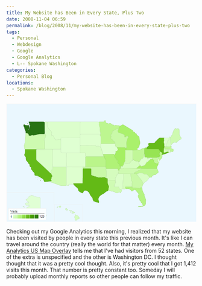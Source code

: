 ```yaml
---
title: My Website has Been in Every State, Plus Two
date: 2008-11-04 06:59
permalink: /blog/2008/11/my-website-has-been-in-every-state-plus-two
tags:
  - Personal
  - Webdesign
  - Google
  - Google Analytics
  - L-- Spokane Washington
categories:
  - Personal Blog
locations: 
  - Spokane Washington
---
```


![Map of US Showing Locations of readers][1]

   [1]: /assets/media/image-google-map-anaylitics-website.png

Checking out my Google Analytics this morning, I realized that my website has been visited by people in every state this previous month. It's like I can travel around the country (really the world for that matter) every month. [My Analytics US Map Overlay][2] tells me that I've had visitors from 52 states. One of the extra is unspecified and the other is Washington DC. I thought thought that it was a pretty cool thought. Also, it's pretty cool that I got 1,412 visits this month. That number is pretty constant too. Someday I will probably upload monthly reports so other people can follow my traffic.

   [2]: /assets/media/google-analytics_report-map.pdf
